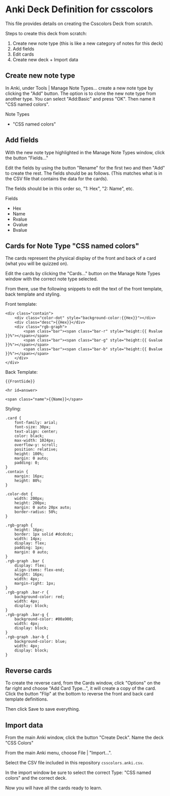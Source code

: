 # Anki Deck Definition for csscolors

This file provides details on creating the Csscolors Deck from scratch.

Steps to create this deck from scratch:

1. Create new note type (this is like a new category of notes for this deck)
2. Add fields
3. Edit cards
4. Create new deck + Import data

## Create new note type

In Anki, under Tools | Manage Note Types... create a new note type by clicking
the "Add" button. The option is to clone the new note type from another type.
You can select "Add:Basic" and press "OK". Then name it "CSS named colors".

Note Types

 - "CSS named colors"

## Add fields

With the new note type highlighted in the Manage Note Types window, click the
button "Fields..."

Edit the fields by using the button "Rename" for the first two and then "Add"
to create the rest. The fields should be as follows. (This matches what is in
the CSV file that contains the data for the cards).

The fields should be in this order so, "1: Hex", "2: Name", etc.

Fields

 - Hex
 - Name
 - Rvalue
 - Gvalue
 - Bvalue

## Cards for Note Type "CSS named colors"

The cards represent the physical display of the front and back of a card (what
you will be quizzed on).

Edit the cards by clicking the "Cards..." button on the Manage Note Types
window with the correct note type selected.

From there, use the following snippets to edit the text of the front template,
back template and styling.

Front template:

```
<div class="contain">
    <div class="color-dot" style="background-color:{{Hex}}"></div>
    <div class="desc">{{Hex}}</div>
    <div class="rgb-graph">
        <span class="bar"><span class="bar-r" style="height:{{ Rvalue }}%"></span></span>
        <span class="bar"><span class="bar-g" style="height:{{ Gvalue }}%"></span></span>
        <span class="bar"><span class="bar-b" style="height:{{ Bvalue }}%"></span></span>
    </div>
</div>
```

Back Template:

```
{{FrontSide}}

<hr id=answer>

<span class="name">{{Name}}</span>
```

Styling:

```
.card {
    font-family: arial;
    font-size: 30px;
    text-align: center;
    color: black;
    max-width: 1024px;
    overflow-y: scroll;
    position: relative;
    height: 100%;
    margin: 0 auto;
    padding: 0;
}
.contain {
    margin: 16px;
    height: 80%;
}

.color-dot {
    width: 200px;
    height: 200px;
    margin: 0 auto 20px auto;
    border-radius: 50%;
}

.rgb-graph {
    height: 16px;
    border: 1px solid #dcdcdc;
    width: 14px;
    display: flex;
    padding: 1px;
    margin: 0 auto;
}
.rgb-graph .bar {
    display: flex;
    align-items: flex-end;
    height: 16px;
    width: 4px;
    margin-right: 1px;
}
.rgb-graph .bar-r {
    background-color: red;
    width: 4px;
    display: block;
}
.rgb-graph .bar-g {
    background-color: #00a900;
    width: 4px;
    display: block;
}
.rgb-graph .bar-b {
    background-color: blue;
    width: 4px;
    display: block;
}
```

## Reverse cards

To create the reverse card, from the Cards window, click "Options" on the far
right and choose "Add Card Type...", it will create a copy of the card. Click
the button "Flip" at the bottom to reverse the front and back card template
definitions.

Then click Save to save everything.

## Import data

From the main Anki window, click the button "Create Deck". Name the deck "CSS
Colors"

From the main Anki menu, choose File | "Import...".

Select the CSV file included in this repository `csscolors.anki.csv`.

In the import window be sure to select the correct Type: "CSS named colors" and
the correct deck.

Now you will have all the cards ready to learn.
